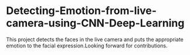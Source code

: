 # Detecting-Emotion-from-live-camera-using-CNN-Deep-Learning
This project detects the faces in the live camera and puts the appropriate emotion to the facial expression.Looking forward for contributions.
